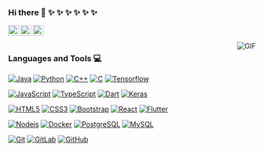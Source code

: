 ### Hi there 👋  ✨ ✨ ✨ ✨ ✨ ✨

<!--
**yzengchn/yzengchn** is a ✨ _special_ ✨ repository because its `README.md` (this file) appears on your GitHub profile.

Here are some ideas to get you started:

- 🔭 I’m currently working on ...
- 🌱 I’m currently learning ...
- 👯 I’m looking to collaborate on ...
- 🤔 I’m looking for help with ...
- 💬 Ask me about ...
- 📫 How to reach me: ...
- 😄 Pronouns: ...
- ⚡ Fun fact: ...

<a href="https://tva1.sinaimg.cn/large/007S8ZIlgy1ggrqy7om28j30j80omjtq.jpg">
  <img align="left" alt="Wechat" width="22px" src="https://cdn.jsdelivr.net/npm/simple-icons@3.1.0/icons/wechat.svg" />
</a>
<a href="https://www.linkedin.com/in/%E7%A1%95-%E5%88%98-073728144/">
  <img align="left" alt="LinkedIn" width="22px" src="https://cdn.jsdelivr.net/npm/simple-icons@3.1.0/icons/linkedin.svg" />
</a>
-->

<a href="https://blog.dollcode.cn">
  <img align="left" alt="blog" width="22px" src="https://cdn.jsdelivr.net/npm/simple-icons@3.1.0/icons/micro-dot-blog.svg" />
</a>
<a href="yzengchn@gmail.com">
  <img align="left" alt="'Gmail" width="22px" src="https://cdn.jsdelivr.net/npm/simple-icons@3.1.0/icons/gmail.svg" />
</a>
<a href="https://leetcode.com/yzengchn/">
  <img align="left" alt="LeetCode" width="22px" src="https://cdn.jsdelivr.net/npm/simple-icons@3.1.0/icons/leetcode.svg" />
</a>


<br />
<br />
  <img align="right" alt="GIF" src="https://media.giphy.com/media/iIqmM5tTjmpOB9mpbn/giphy.gif" />
  
  
### Languages and Tools :computer:

[![Java](https://img.shields.io/badge/Java-orange?style=flat&logo=java&logoColor=white&link=https://github.com/yzengchn)](https://github.com/yzengchn) [![Python](https://img.shields.io/badge/-Python-black?style=flat&logo=python&link=https://github.com/yzengchn)](https://github.com/yzengchn) [![C++](https://img.shields.io/badge/-C++-00599C?style=flat&logo=c++&link=https://github.com/yzengchn)](https://github.com/yzengchn) [![C](https://img.shields.io/badge/-A8B9CC?style=flat&logo=c&logoColor=white&link=https://github.com/yzengchn)](https://github.com/yzengchn) [![Tensorflow](https://img.shields.io/badge/-Tensorflow-gray?style=flat&logo=tensorflow&link=https://github.com/yzengchn)](https://github.com/yzengchn) 

[![JavaScript](https://img.shields.io/badge/-JavaScript-black?style=flat&logo=javascript&link=https://github.com/yzengchn)](https://github.com/yzengchn) [![TypeScript](https://img.shields.io/badge/-TypeScript-007ACC?style=flat&logo=typescript&link=https://github.com/yzengchn)](https://github.com/yzengchn) [![Dart](https://img.shields.io/badge/-Dart-0175C2?style=flat&logo=dart&link=https://github.com/yzengchn)](https://github.com/yzengchn) [![Keras](https://img.shields.io/badge/-Keras-red?style=flat&logo=keras&link=https://github.com/yzengchn)](https://github.com/yzengchn) 

[![HTML5](https://img.shields.io/badge/-HTML5-E34F26?style=flat&logo=html5&logoColor=white&link=https://github.com/yzengchn)](https://github.com/yzengchn) [![CSS3](https://img.shields.io/badge/-CSS3-1572B6?style=flat&logo=css3&link=https://github.com/yzengchn)](https://github.com/yzengchn) [![Bootstrap](https://img.shields.io/badge/-Bootstrap-563D7C?style=flat&logo=bootstrap&link=https://github.com/yzengchn)](https://github.com/yzengchn) [![React](https://img.shields.io/badge/-React-black?style=flat&logo=react&link=https://github.com/yzengchn)](https://github.com/yzengchn) [![Flutter](https://img.shields.io/badge/-Flutter-02569B?style=flat&logo=flutter&link=https://github.com/yzengchn)](https://github.com/yzengchn)

[![Nodejs](https://img.shields.io/badge/-Nodejs-black?style=flat&logo=Node.js&link=https://github.com/yzengchn)](https://github.com/yzengchn) [![Docker](https://img.shields.io/badge/-Docker-black?style=flat&logo=docker&link=https://github.com/yzengchn)](https://github.com/yzengchn) [![PostgreSQL](https://img.shields.io/badge/-PostgreSQL-336791?style=flat&logo=postgresql&link=https://github.com/yzengchn)](https://github.com/yzengchn) [![MySQL](https://img.shields.io/badge/-MySQL-black?style=flat&logo=mysql&link=https://github.com/yzengchn)](https://github.com/yzengchn)

[![Git](https://img.shields.io/badge/-Git-black?style=flat&logo=git&link=https://github.com/yzengchn)](https://github.com/yzengchn) [![GitLab](https://img.shields.io/badge/-GitLab-FCA121?style=flat&logo=gitlab&link=https://github.com/yzengchn)](https://gitlab.com/hritik5102) [![GitHub](https://img.shields.io/badge/-GitHub-181717?style=flat&logo=github&link=https://github.com/yzengchn)](https://github.com/yzengchn)


<!-- [![Anurag's GitHub stats](https://github-readme-stats.vercel.app/api?username=yzengchn)](https://github.com/anuraghazra/github-readme-stats) -->
